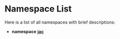 
# Namespace List

Here is a list of all namespaces with brief descriptions:


* **namespace** [**jac**](namespacejac.md)     

